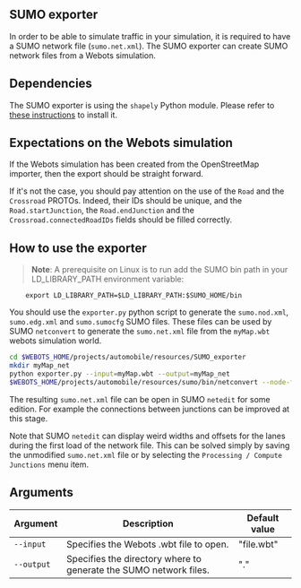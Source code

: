 ## SUMO exporter

In order to be able to simulate traffic in your simulation, it is required to
have a SUMO network file (`sumo.net.xml`).
The SUMO exporter can create SUMO network files from a Webots simulation.


## Dependencies

The SUMO exporter is using the `shapely` Python module.
Please refer to [these instructions](openstreetmap-importer.md#dependencies) to install it.


## Expectations on the Webots simulation

If the Webots simulation has been created from the OpenStreetMap importer,
then the export should be straight forward.

If it's not the case, you should pay attention on the use of the `Road` and
the `Crossroad` PROTOs. Indeed, their IDs should be unique, and the `Road.startJunction`,
the `Road.endJunction` and the `Crossroad.connectedRoadIDs` fields should be filled
correctly.


## How to use the exporter

> **Note**:
A prerequisite on Linux is to run add the SUMO bin path in your LD_LIBRARY_PATH environment variable:

        export LD_LIBRARY_PATH=$LD_LIBRARY_PATH:$SUMO_HOME/bin


You should use the `exporter.py` python script to generate the `sumo.nod.xml`,
`sumo.edg.xml` and `sumo.sumocfg` SUMO files.
These files can be used by SUMO `netconvert` to generate the `sumo.net.xml` file
from the `myMap.wbt` webots simulation world.

```sh
cd $WEBOTS_HOME/projects/automobile/resources/SUMO_exporter
mkdir myMap_net
python exporter.py --input=myMap.wbt --output=myMap_net
$WEBOTS_HOME/projects/automobile/resources/sumo/bin/netconvert --node-files=myMap_net/sumo.nod.xml --edge-files=myMap_net/sumo.edg.xml --output-file=myMap_net/sumo.net.xml
```

The resulting `sumo.net.xml` file can be open in SUMO `netedit` for some edition.
For example the connections between junctions can be improved at this stage.

Note that SUMO `netedit` can display weird widths and offsets for the lanes
during the first load of the network file.
This can be solved simply by saving the unmodified `sumo.net.xml` file or
by selecting the `Processing / Compute Junctions` menu item.


## Arguments

| Argument   | Description                                                       | Default value |
| ---------- | ----------------------------------------------------------------- | ------------- |
| `--input`  | Specifies the Webots .wbt file to open.                           | "file.wbt"    |
| `--output` | Specifies the directory where to generate the SUMO network files. | "."           |

